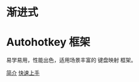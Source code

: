 # 渐进式
# Autohotkey 框架

易学易用，性能出色，适用场景丰富的 键盘映射 框架。

[简介](zh-cn/introduction)
[快速上手](zh-cn/quick-start-windows)
